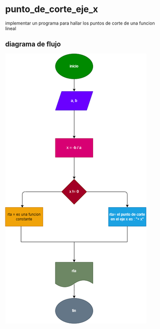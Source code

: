 # punto_de_corte_eje_x

implementar un programa para hallar los puntos de corte de una funcion lineal

## diagrama de flujo

![Diagrama de flujo](diagrama.png "Diagrama de flujo")